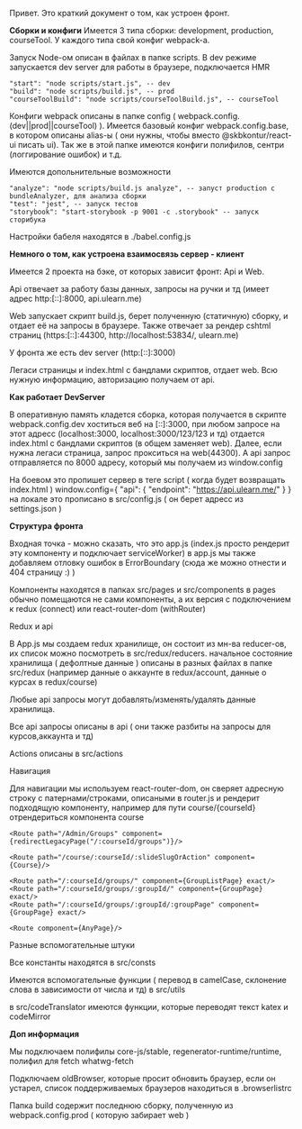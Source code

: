 Привет.
Это краткий документ о том, как устроен фронт.

**Сборки и конфиги**
Имеется 3 типа сборки: development, production, courseTool. У каждого типа свой конфиг webpack-а.

Запуск Node-ом описан в файлах в папке scripts. В dev режиме запускается dev server для работы в браузере, подключается HMR

    "start": "node scripts/start.js", -- dev
    "build": "node scripts/build.js", -- prod
    "courseToolBuild": "node scripts/courseToolBuild.js", -- courseTool
    
Конфиги webpack описаны в папке config ( webpack.config.(dev||prod||courseTool) ). 
Имеется базовый конфиг webpack.config.base, в котором описаны alias-ы ( они нужны, чтобы вместо @skbkontur/react-ui писать ui).
Так же в этой папке имеются конфиги полифилов, сентри (логгирование ошибок) и т.д.
    
Имеются допольнительные возможности
    
    "analyze": "node scripts/build.js analyze", -- запуст production с bundleAnalyzer, для анализа сборки
    "test": "jest", -- запуск тестов
    "storybook": "start-storybook -p 9001 -c .storybook" -- запуск сторибука
    
Настройки бабеля находятся в ./babel.config.js


**Немного о том, как устроена взаимосвязь сервер - клиент**

Имеется 2 проекта на бэке, от которых зависит фронт: Api и Web. 

Api отвечает за работу базы данных, запросы на ручки и тд (имеет адрес http:[::]:8000, api.ulearn.me)

Web запускает скрипт build.js, берет полученную (статичную) сборку, и отдает её на запросы в браузере.
Также отвечает за рендер cshtml страниц (https:[::]:44300, http://localhost:53834/, ulearn.me)

У фронта же есть dev server (http:[::]:3000)

Легаси страницы и index.html с бандлами скриптов, отдает web.
Всю нужную информацию, авторизацию получаем от api.

**Как работает DevServer**

В оперативную память кладется сборка, которая получается в скрипте webpack.config.dev
хоститься веб на [::]:3000, при любом запросе на этот адресс (localhost:3000, localhost:3000/123/123 и тд)
отдается index.html с бандлами скриптов (в общем заменяет web).
Далее, если нужна легаси страница, запрос прокситься на web(44300).
А api запрос отправляется по 8000 адресу, который мы получаем из window.config

На боевом это пропишет сервер в теге script ( когда будет возвращать index.html )
window.config={
  "api": {
    "endpoint": "https://api.ulearn.me/"
  }
}
на локале это прописано в src/config.js ( он берет адресс из settings.json )

**Структура фронта**

Входная точка - можно сказать, что это app.js (index.js просто рендерит эту компоненту и подключает serviceWorker)
в app.js мы также добавляем отловку ошибок в ErrorBoundary (сюда же можно отнести и 404 страницу :) )

Компоненты находятся в папках src/pages и src/components
в pages обычно помещаются не сами компоненты, а их версия с подключением к redux (connect) или react-router-dom (withRouter) 

Redux и api

В App.js мы создаем redux хранилище, он состоит из мн-ва reducer-ов, их список можно посмотреть в src/redux/reducers. 
начальное состояние хранилища ( дефолтные данные ) описаны в разных файлах в папке src/redux
(например данные о аккаунте в redux/account, данные о курсах в redux/course)

Любые api запросы могут добавлять/изменять/удалять данные хранилища.

Все api запросы описаны в api ( они также разбиты на запросы для курсов,аккаунта и тд)

Actions описаны в src/actions

Навигация

Для навигации мы используем react-router-dom, он сверяет адресную строку с патернами/строками, описаными в router.js
и рендерит подходящую компоненту, например для пути course/{courseId} отрендериться компонента course
```
<Route path="/Admin/Groups" component={redirectLegacyPage("/:courseId/groups")}/>

<Route path="/course/:courseId/:slideSlugOrAction" component={Course}/>

<Route path="/:courseId/groups/" component={GroupListPage} exact/>
<Route path="/:courseId/groups/:groupId/" component={GroupPage} exact/>
<Route path="/:courseId/groups/:groupId/:groupPage" component={GroupPage} exact/>

<Route component={AnyPage}/>
```
Разные вспомогательные штуки  

Все константы находятся в src/consts

Имеются вспомогательные функции ( перевод в camelCase, склонение слова в зависимости от числа и тд) в src/utils

в src/codeTranslator имеются функции, которые переводят текст katex и codeMirror

**Доп информация**

Мы подключаем полифилы core-js/stable, regenerator-runtime/runtime, полифил для fetch whatwg-fetch

Подключаем oldBrowser, которые просит обновить браузер, если он устарел, список поддерживаемых браузеров находиться в .browserlistrc

Папка build содержит последнюю сборку, полученную из webpack.config.prod ( которую забирает web )
